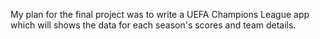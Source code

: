 My plan for the final project was to write a UEFA Champions League app which will shows the data for each season's scores and team details.


